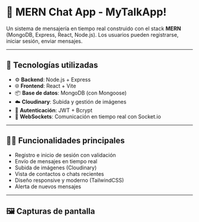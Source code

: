 # 💬 MERN Chat App - MyTalkApp!


Un sistema de mensajería en tiempo real construido con el stack **MERN** (MongoDB, Express, React, Node.js). Los usuarios pueden registrarse, iniciar sesión, enviar mensajes.

---

## 🚀 Tecnologías utilizadas

- ⚙️ **Backend**: Node.js + Express
- 🌐 **Frontend**: React + Vite
- 📦 **Base de datos**: MongoDB (con Mongoose)
- ☁️ **Cloudinary**: Subida y gestión de imágenes
- 🔐 **Autenticación**: JWT + Bcrypt
- 📡 **WebSockets**: Comunicación en tiempo real con Socket.io

---

## 🧑‍💻 Funcionalidades principales

- Registro e inicio de sesión con validación
- Envío de mensajes en tiempo real
- Subida de imágenes (Cloudinary)
- Vista de contactos o chats recientes
- Diseño responsive y moderno (TailwindCSS)
- Alerta de nuevos mensajes

---

## 🖼️ Capturas de pantalla

